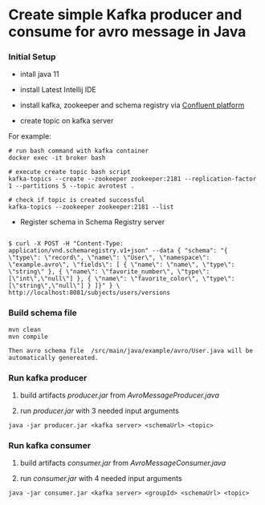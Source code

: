 # Create simple Kafka producer and consume for avro message in Java



### Initial Setup
- intall java 11
- install Latest Intellij IDE
- install kafka, zookeeper and schema registry via 
[Confluent platform](https://docs.confluent.io/current/quickstart/ce-docker-quickstart.html?utm_medium=sem&utm_source=google&utm_campaign=ch.sem_br.brand_tp.prs_tgt.confluent-brand_mt.xct_rgn.emea_lng.eng_dv.all&utm_term=confluent%20kafka%20docker&creative=&device=c&placement=&gclid=CjwKCAjw_NX7BRA1EiwA2dpg0vd6OC-RSViIPGYHkMzocvIh0aNwL21omTBuhCiBoCTmyOj8TzCBdhoCrwsQAvD_BwE)

- create topic on kafka server

For example:
```
# run bash command with kafka container
docker exec -it broker bash

# execute create topic bash script
kafka-topics --create --zookeeper zookeeper:2181 --replication-factor 1 --partitions 5 --topic avrotest .

# check if topic is created successful
kafka-topics --zookeeper zookeeper:2181 --list

```
- Register schema in Schema Registry server

```

$ curl -X POST -H "Content-Type: application/vnd.schemaregistry.v1+json" --data { "schema": "{ \"type\": \"record\", \"name\": \"User\", \"namespace\": \"example.avro\", \"fields\": [ { \"name\": \"name\", \"type\": \"string\" }, { \"name\": \"favorite_number\", \"type\": [\"int\",\"null\"] }, { \"name\": \"favorite_color\", \"type\": [\"string\",\"null\"] } ]}" } \
http://localhost:8081/subjects/users/versions

```


### Build schema file
```
mvn clean
mvn compile

Then avro schema file  /src/main/java/example/avro/User.java will be automatically genereated.
```

### Run kafka producer

1. build artifacts *producer.jar* from *AvroMessageProducer.java*

2. run *producer.jar* with 3 needed input arguments

```
java -jar producer.jar <kafka server> <schemaUrl> <topic>
```
### Run kafka consumer
1. build artifacts *consumer.jar* from *AvroMessageConsumer.java*

2. run *consumer.jar* with 4 needed input arguments

```
java -jar consumer.jar <kafka server> <groupId> <schemaUrl> <topic>
```
